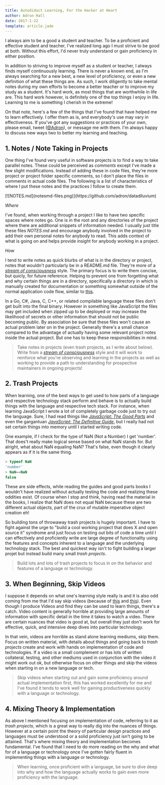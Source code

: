 ```yaml
---
title: Autodidact Learning, For the Hacker at Heart
author: Adron Hall
date: 2017-1-22
template: article.jade
---
```

I always aim to be a good a student and teacher. To be a proficient and effective student and teacher, I've realized long ago I must strive to be good at both. Without this effort, I'd never truly understand or gain proficiency in either position.

In addition to striving to improve myself as a student or teacher, I always finds myself continuously learning. There is never a known end, as I'm always searching for a new best, a new level of proficiency, or even a new definition of what these things are. As such, I work diligently to take mental notes during my own efforts to become a better teacher or to improve my study as a student. It's hard work, as most things that are worthwhile in life are. This hard work however, is definitely one of the top things I enjoy in life. Learning to me is something I cherish in the extreme!

On that note, here's a few of the things that I've found that have helped me to learn effectively. I offer them as is, and everybody's use may vary in effectiveness. If you've got any suggestions or practices of your own, please email, tweet ([@Adron](https://twitter.com/adron)), or message me with them. I'm always happy to discuss new ways two to better my learning and teaching.

<span class="more"></span>

## 1. Notes / Note Taking in Projects

One thing I've found very useful in software projects is to find a way to take parallel notes. These could be perceived as *comments* except I've made a few slight modifications. Instead of adding these in code files, they're more project or project folder specific comments, so I don't place the files in comments in actual code files. The following is a list of characteristics of where I put these notes and the practices I follow to create them.

<div class="image float-right">
    [![NOTES.md](notesmd-files.png)](https://github.com/adron/datadiluvium)
</div>

*Where*

I've found, when working through a project I like to have two specific spaces where notes go. One is in the root and any directories of the project where there are additional snippets of information needed. I usually just title these files *NOTES.md* and encourage anybody involved in the project to add their own personal notes for anybody to read. This adds context of what is going on and helps provide insight for anybody working in a project.

*How*

I tend to write notes as quick blurbs of what is in the directory or project, notes that wouldn't particularly be in a README.md file. They're more of a *[stream of consciousness](https://en.wikipedia.org/wiki/Stream_of_consciousness_(narrative_mode))* style. The primary focus is to write them concise, but quicly, for future reference. Helping to prevent one from forgetting what and why certain things are in a directory, specifically a directory in which is manually created for documentation or something somewhat outside of the normal application code flow, similar to [this](https://github.com/Adron/datadiluvium/blob/master/docs/hugo/NOTES.md).

In a Go, C#, Java, C, C++, or related compilable language these files don't get built into the final binary. However in something like JavaScript the files may get included when zipped up to be deployed or may increase the likelihood of secrets or other information that should not be public becoming public. By association be sure that these files won't cause an actual problem later on in the project. Generally there's a small chance compared to the advantage of actually having some relevant project notes inside the actual project. But one has to keep these responsibilities in mind.


> Take notes in projects (even trash projects, as I write about below). Write from a *[stream of consciousness](https://en.wikipedia.org/wiki/Stream_of_consciousness_(narrative_mode))* style and it will work to reinforce what you're observing and learning in the projects as well as working to provide a path to understanding for prospective maintainers in ongoing projects!

## 2. Trash Projects

When learning, one of the best ways to get used to how parts of a language and respective technology stack perform and behave is to actually build things with the language and respective tech stack. For instance, when learning JavaScript I wrote a lot of completely garbage code just to try out the language. Sure, I had read things like *[JavaScript: The Good Parts](http://shop.oreilly.com/product/9780596517748.do)* and even the gargantuan *[JavaScript: The Definitive Guide](http://shop.oreilly.com/product/9780596805531.do)*, but I really had not set certain things into memory until I started writing code.

One example, if I check for the type of NaN (Not a Number) I get 'number'. That does't really make logical sense based on what NaN stands for. But alright, what about NaN equaling NaN? That's false, even though it clearly appears as if it is the same thing.

```javascript
> typeof NaN
'number'
> NaN==NaN
false
```

These are side effects, while reading the guides and good parts books I wouldn't have realized without actually testing the code and realizing these oddities exist. Of course when I stop and think, having read the material in the books, I realize that NaN does not equal NaN because these are two different actual objects, part of the crux of mutable imperative object creation eh!

So building tons of throwaway trash projects is hugely important. I have to fight against the urge to "build a cool working project that does X and open source it" syndrome and just focus on testing out bits of code a time until I can effectively and proficiently write are large degree of functionality using the features and concepts inherent to a language and the underlying technology stack. The best and quickest way isn't to fight building a larger projet but instead build many small *trash projects*.

> Build lots and lots of trash projects to focus in on the behavior and features of a language or technology.

## 3. When Beginning, Skip Videos

I suppose it depends on what one's learning style really is and it is also odd coming from me that I'd say skip videos (because of [this](https://www.pluralsight.com/authors/adron-hall) and [this](https://vimeo.com/channels/thrashingcode)). Even though I produce Videos and find they can be used to learn things, there's a catch. Video content is generally horrible at providing large amounts of information with specific detail in the time it takes to watch a video. There are certain nuances that video is good at, but overall they just don't work for effective, quick, and intensive deep dives into particular technology.

In that vein, videos are horrible as stand alone learning mediums, skip them. Focus on written material, with details about things and going back to *trash projects* create and work with hands on implementation of code and technologies. If a video is a small complement or has lots of written collateral, testing, and other mediums used in conjunction with the video it might work out ok, but otherwise focus on other things and skip the videos when starting in on a new language or tech.

> Skip videos when starting out and gain some proficiency around actual implementation first, this has worked excellently for me and I've found it tends to work well for gaining productiveness quickly with a language or technology.

## 4. Mixing Theory & Implementation

As above I mentioned focusing on implementation of code, referring to it as *trash projects*, which is a great way to really dig into the nuances of things. However at a certain point the theory of particular design practices and languages must be understood or a solid proficiency just isn't going to be attained. That's where mixing theory and implementation becomes fundamental. I've found that I need to do more reading on the why and what for of a language or technology once I've gotten fairly fluent in implementing things with a language or technology.

> When learning, once proficient with a language, be sure to dive deep into why and how the language actually works to gain even more proficiency with the language.
